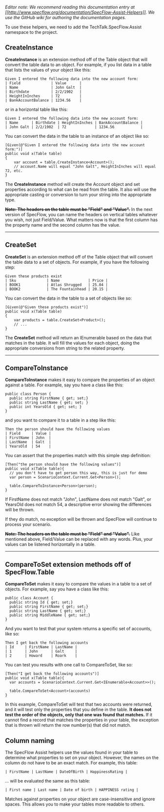 _Editor note: We recommend reading this documentation entry at [[http://www.specflow.org/documentation/SpecFlow-Assist-Helpers]]. We use the GitHub wiki for authoring the documentation pages._

To use these helpers, we need to add the TechTalk.SpecFlow.Assist namespace to the project.

CreateInstance<T>
---
**CreateInstance<T>** is an extension method off of the Table object that will convert the table data to an object.  For example, if you list data in a table that lists the values of your object like this:

	Given I entered the following data into the new account form:
	| Field              | Value      |
	| Name               | John Galt  |
	| Birthdate          | 2/2/1902   |
	| HeightInInches     | 72         |
	| BankAccountBalance | 1234.56    |

or in a horizontal table like this:

	Given I entered the following data into the new account form:
	| Name      | Birthdate | HeightInInches | BankAccountBalance |
	| John Galt | 2/2/1902  | 72             | 1234.56            |

You can convert the data in the table to an instance of an object like so:

	[Given(@"Given I entered the following data into the new account form:")]
	public void x(Table table)
	{
		var account = table.CreateInstance<Account>();
		// account.Name will equal "John Galt", HeightInInches will equal 72, etc.
	}

The **CreateInstance<T>** method will create the Account object and set properties according to what can be read from the table.  It also will use the appropriate casting or conversion to turn your string into the appropriate type.

~~**Note: The headers on the table must be "Field" and "Value".**~~
In the next version of SpecFlow, you can name the headers on vertical tables whatever you wish, not just Field/Value.  What matters now is that the first column has the property name and the second column has the value.  

***

CreateSet<T>
---
**CreateSet<T>** is an extension method off of the Table object that will convert the table data to a set of objects.  For example, if you have the following step:

	Given these products exist
	| Sku              | Name             | Price |
	| BOOK1            | Atlas Shrugged   | 25.04 |
	| BOOK2            | The Fountainhead | 20.15 |

You can convert the data in the table to a set of objects like so:

	[Given(@"Given these products exist")]
	public void x(Table table)
	{
		var products = table.CreateSet<Product>();
		// ...
	}

The **CreateSet<T>** method will return an IEnumerable<T> based on the data that matches in the table.  It will fill the values for each object, doing the appropriate conversions from string to the related property.

***

CompareToInstance<T>
---
**CompareToInstance<T>** makes it easy to compare the properties of an object against a table. For example, say you have a class like this:

    public class Person {
      public string FirstName { get; set;}  
      public string LastName { get; set; }
      public int YearsOld { get; set; }
    }

and you want to compare it to a table in a step like this:

    Then the person should have the following values
    | Field     | Value |
    | FirstName | John  |
    | LastName  | Galt  |
    | YearsOld  | 54    |
  
You can assert that the properties match with this simple step definition:
  
    [Then("the person should have the following values")]
    public void x(Table table){
      // you don't have to get person this way, this is just for demo
      var person = ScenarioContext.Current.Get<Person>(); 
      
      table.CompareToInstance<Person>(person);
    }

If FirstName does not match "John", LastName does not match "Galt", or YearsOld does not match 54, a descriptive error showing the differences will be thrown.

If they do match, no exception will be thrown and SpecFlow will continue to process your scenario.

~~**Note: The headers on the table must be "Field" and "Value".**~~ Like mentioned above, Field/Value can be replaced with any words.  Plus, your values can be listened horizontally in a table.

***

CompareToSet<T> extension methods off of SpecFlow.Table
---
**CompareToSet<T>** makes it easy to compare the values in a table to a set of objects.  For example, say you have a class like this:

    public class Account {
      public string Id { get; set;}
      public string FirstName { get; set;}
      public string LastName { get; set;}
      public string MiddleName { get; set;}
    }

And you want to test that your system returns a specific set of accounts, like so:

    Then I get back the following accounts
    | Id     | FirstName | LastName |
    | 1      | John      | Galt     |
    | 2      | Howard    | Roark    |

You can test you results with one call to CompareToSet<T>, like so:

    [Then("I get back the following accounts")]
    public void x(Table table){
      var accounts = ScenarioContext.Current.Get<IEnumerable<Account>>();
      
      table.CompareToSet<Account>(accounts)
    }

In this example, CompareToSet<T> will test that two accounts were returned, and it will test only the properties that you define in the table.  **It does not test the order of the objects, only that one was found that matches.**  If it cannot find a record that matches the properties in your table, the exception that is thrown will return the row number(s) that did not match.

Column naming
---
The SpecFlow Assist helpers use the values found in your table to determine what properties to set on your object.  However, the names on the column do not have to be an exact match.  For example, this table:

    | FirstName | LastName | DateOfBirth | HappinessRating |

... will be evaluated the same as this table:

    | First name | Last name | Date of birth | HAPPINESS rating |

Matches against properties on your object are case-insensitive and ignore spaces.  This allows you to make your tables more readable to others.